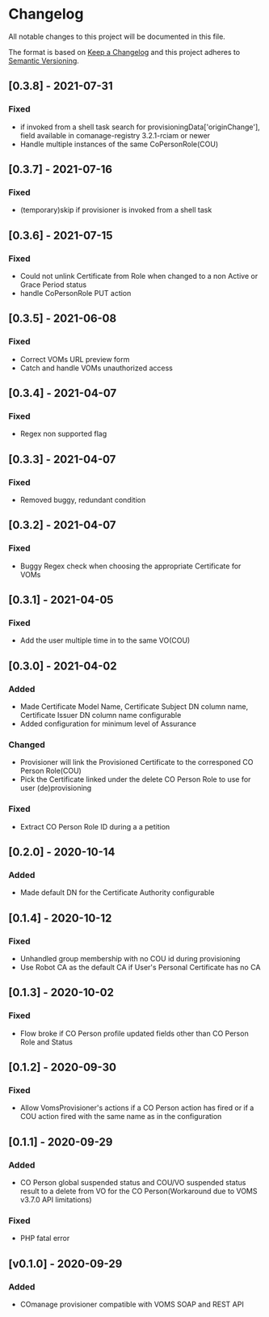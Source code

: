 # Changelog

All notable changes to this project will be documented in this file.

The format is based on [Keep a Changelog](https://keepachangelog.com/en/1.0.0/)
and this project adheres to [Semantic Versioning](https://semver.org/spec/v2.0.0.html).

## [0.3.8] - 2021-07-31
### Fixed
- if invoked from a shell task search for provisioningData['originChange'], field available in comanage-registry 3.2.1-rciam or newer
- Handle multiple instances of the same CoPersonRole(COU)

## [0.3.7] - 2021-07-16
### Fixed
- (temporary)skip if provisioner is invoked from a shell task

## [0.3.6] - 2021-07-15
### Fixed
- Could not unlink Certificate from Role when changed to a non Active or Grace Period status
- handle CoPersonRole PUT action

## [0.3.5] - 2021-06-08
### Fixed
- Correct VOMs URL preview form
- Catch and handle VOMs unauthorized access

## [0.3.4] - 2021-04-07
### Fixed
- Regex non supported flag

## [0.3.3] - 2021-04-07
### Fixed
- Removed buggy, redundant condition 

## [0.3.2] - 2021-04-07
### Fixed
- Buggy Regex check when choosing the appropriate Certificate for VOMs

## [0.3.1] - 2021-04-05
### Fixed
- Add the user multiple time in to the same VO(COU)

## [0.3.0] - 2021-04-02
### Added
- Made Certificate Model Name, Certificate Subject DN column name, Certificate Issuer DN column name configurable
- Added configuration for minimum level of Assurance

### Changed
- Provisioner will link the Provisioned Certificate to the corresponed CO Person Role(COU)
- Pick the Certificate linked under the delete CO Person Role to use for user (de)provisioning

### Fixed
- Extract CO Person Role ID during a a petition


## [0.2.0] - 2020-10-14
### Added
- Made default DN for the Certificate Authority configurable

## [0.1.4] - 2020-10-12
### Fixed
- Unhandled group membership with no COU id during provisioning
- Use Robot CA as the default CA if User's Personal Certificate has no CA

## [0.1.3] - 2020-10-02
### Fixed
- Flow broke if CO Person profile updated fields other than CO Person Role and Status

## [0.1.2] - 2020-09-30
### Fixed
- Allow VomsProvisioner's actions if a CO Person action has fired or if a COU action fired with the same name as in the configuration

## [0.1.1] - 2020-09-29
### Added
- CO Person global suspended status and COU/VO suspended status result to a delete from VO for the CO Person(Workaround due to VOMS v3.7.0 API limitations)

### Fixed
- PHP fatal error

## [v0.1.0] - 2020-09-29
### Added
- COmanage provisioner compatible with VOMS SOAP and REST API
